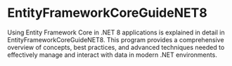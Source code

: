 # EntityFrameworkCoreGuideNET8
 Using Entity Framework Core in .NET 8 applications is explained in detail in EntityFrameworkCoreGuideNET8. This program provides a comprehensive overview of concepts, best practices, and advanced techniques needed to effectively manage and interact with data in modern .NET environments.
